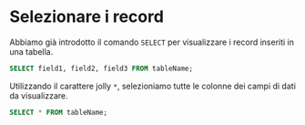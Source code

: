 # Selezionare i record 

Abbiamo già introdotto il comando `SELECT` per visualizzare i record inseriti in una tabella.

```sql
SELECT field1, field2, field3 FROM tableName;
```

Utilizzando il carattere jolly `*`, selezioniamo tutte le colonne dei campi di dati da visualizzare.

```sql
SELECT * FROM tableName;
```
